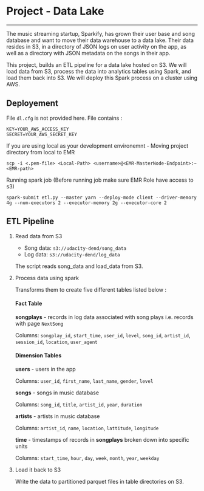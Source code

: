 
# Project - Data Lake
---

The music streaming startup, Sparkify, has grown their user base and song database and want to move their data warehouse to a data lake. Their data resides in S3, in a directory of JSON logs on user activity on the app, as well as a directory with JSON metadata on the songs in their app.

This project, builds an ETL pipeline for a data lake hosted on S3. We will load data from S3, process the data into analytics tables using Spark, and load them back into S3. We will deploy this Spark process on a cluster using AWS.

## Deployement

File `dl.cfg` is not provided here. File contains :


```
KEY=YOUR_AWS_ACCESS_KEY
SECRET=YOUR_AWS_SECRET_KEY
```

If you are using local as your development environemnt - Moving project directory from local to EMR 


    scp -i <.pem-file> <Local-Path> <username>@<EMR-MasterNode-Endpoint>:~<EMR-path>

Running spark job (Before running job make sure EMR Role have access to s3)

    spark-submit etl.py --master yarn --deploy-mode client --driver-memory 4g --num-executors 2 --executor-memory 2g --executor-core 2

## ETL Pipeline
    
1.  Read data from S3
    
    -   Song data:  `s3://udacity-dend/song_data`
    -   Log data:  `s3://udacity-dend/log_data`
    
    The script reads song_data and load_data from S3.
    
3.  Process data using spark
    
    Transforms them to create five different tables listed below : 
    #### Fact Table
	 **songplays**  - records in log data associated with song plays i.e. records with page  `NextSong`
    
    Columns: `songplay_id`, `start_time`, `user_id`, `level`, `song_id`, `artist_id`, `session_id`, `location`, `user_agent`

	#### Dimension Tables
	**users**  - users in the app

	Columns:   `user_id`, `first_name`, `last_name`, `gender`, `level`
		
	**songs**  - songs in music database

    Columns: `song_id`, `title`, `artist_id`, `year`, `duration`
    
	**artists**  - artists in music database

    Columns: `artist_id`, `name`, `location`, `lattitude`, `longitude`
    
	**time**  - timestamps of records in  **songplays**  broken down into specific units
    
    Columns: `start_time`, `hour`, `day`, `week`, `month`, `year`, `weekday`
    
4.  Load it back to S3
    
    Write the data to partitioned parquet files in table directories on S3.
